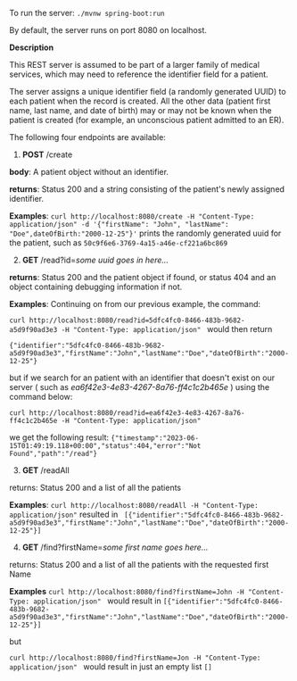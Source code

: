 To run the server: `./mvnw spring-boot:run` 

By default, the server runs on port 8080 on localhost.

**Description**

This REST server is assumed to be part of a larger
family of medical services, which may need to reference
the identifier field for a patient.

The server assigns a unique identifier field (a randomly generated UUID) to each
patient when the record is created. All the other data (patient first name, last name, and date of birth) may or
may not be known when the patient is created  (for example, an unconscious patient admitted to 
an ER). 

The following four endpoints are available:

1. **POST** /create

**body**: A patient object without an identifier.

**returns**: Status 200 and a string consisting of the patient's newly assigned identifier.

**Examples**: `curl http://localhost:8080/create -H "Content-Type: application/json" -d '{"firstName": "John", "lastName": "Doe",dateOfBirth:"2000-12-25"}'`
prints the randomly generated uuid for the patient, such as `50c9f6e6-3769-4a15-a46e-cf221a6bc869`

2. **GET** /read?id=*some uuid goes in here...*

**returns**: Status 200 and the patient object if found, or
status 404 and an object containing debugging information if not.

**Examples**: Continuing on from our previous example, the command:

`curl http://localhost:8080/read?id=5dfc4fc0-8466-483b-9682-a5d9f90ad3e3 -H "Content-Type: application/json"
` 
would then return

`{"identifier":"5dfc4fc0-8466-483b-9682-a5d9f90ad3e3","firstName":"John","lastName":"Doe","dateOfBirth":"2000-12-25"}`

but if we search for an patient with an identifier that doesn't exist on our server 
( such as *ea6f42e3-4e83-4267-8a76-ff4c1c2b465e* ) using the command below:

`curl http://localhost:8080/read?id=ea6f42e3-4e83-4267-8a76-ff4c1c2b465e -H "Content-Type: application/json"`

we get the following result:
`{"timestamp":"2023-06-15T01:49:19.118+00:00","status":404,"error":"Not Found","path":"/read"}`


3. **GET** /readAll

returns: Status 200 and a list of all the patients

**Examples**: `curl http://localhost:8080/readAll -H "Content-Type: application/json"` resulted in `
[{"identifier":"5dfc4fc0-8466-483b-9682-a5d9f90ad3e3","firstName":"John","lastName":"Doe","dateOfBirth":"2000-12-25"}]`

4. **GET** /find?firstName=*some first name goes here...*

returns: Status 200 and a list of all the patients with the requested first Name

**Examples**
`curl http://localhost:8080/find?firstName=John -H "Content-Type: application/json"
` would result in
`[{"identifier":"5dfc4fc0-8466-483b-9682-a5d9f90ad3e3","firstName":"John","lastName":"Doe","dateOfBirth":"2000-12-25"}]`

but

`curl http://localhost:8080/find?firstName=Jon -H "Content-Type: application/json" `
would result in just an empty list
`[]`